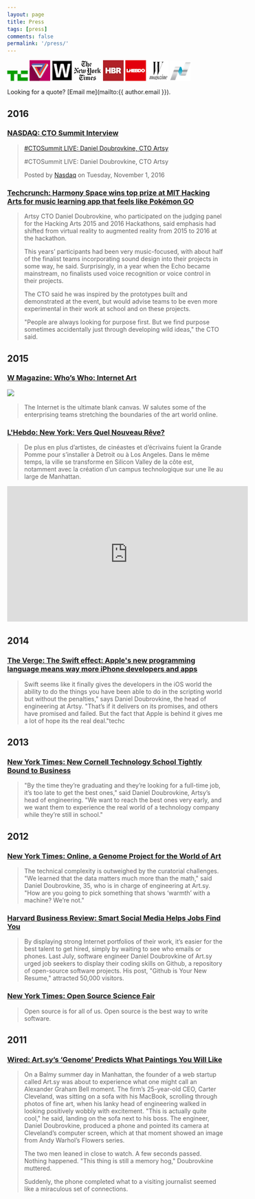 ```yaml
---
layout: page
title: Press
tags: [press]
comments: false
permalink: '/press/'
---
```

![techcrunch](/images/press/techcrunch.png) ![the verge](/images/press/verge.png) ![wired](/images/press/wired.jpg) ![nyt](/images/press/nyt.png) ![hbr](/images/press/hbr.jpg) ![hbr](/images/press/hebdo.jpg) ![w](/images/press/w.png) ![nasdaq](/images/press/nasdaq.png)

Looking for a quote? [Email me](mailto:{{ author.email }}).

## 2016

### [NASDAQ: CTO Summit Interview](https://www.facebook.com/NASDAQ/videos/10154582987442429)

<div markdown="0">
<div id="fb-root"></div>
<script>(function(d, s, id) {
var js, fjs = d.getElementsByTagName(s)[0];
if (d.getElementById(id)) return;
js = d.createElement(s); js.id = id;
js.src = "//connect.facebook.net/en_US/sdk.js#xfbml=1&version=v2.8";
fjs.parentNode.insertBefore(js, fjs);
}(document, 'script', 'facebook-jssdk'));</script>
<div class="fb-video" data-href="https://www.facebook.com/NASDAQ/videos/10154582987442429/" data-width="640" data-show-text="false">
<blockquote cite="https://www.facebook.com/NASDAQ/videos/10154582987442429/" class="fb-xfbml-parse-ignore">
<a href="https://www.facebook.com/NASDAQ/videos/10154582987442429/">#CTOSummit LIVE: Daniel Doubrovkine, CTO Artsy</a>
<p>#CTOSummit LIVE: Daniel Doubrovkine, CTO Artsy</p>Posted by <a href="https://www.facebook.com/NASDAQ/">Nasdaq</a> on Tuesday, November 1, 2016
</blockquote>
</div></div>

### [Techcrunch: Harmony Space wins top prize at MIT Hacking Arts for music learning app that feels like Pokémon GO](https://techcrunch.com/2016/11/20/harmony-space-win-top-prize-at-mit-hacking-arts-for-music-learning-app-that-feels-like-pokemon-go/)

> Artsy CTO Daniel Doubrovkine, who participated on the judging panel for the Hacking Arts 2015 and 2016 Hackathons, said emphasis had shifted from virtual reality to augmented reality from 2015 to 2016 at the hackathon.
>
> This years’ participants had been very music-focused, with about half of the finalist teams incorporating sound design into their projects in some way, he said. Surprisingly, in a year when the Echo became mainstream, no finalists used voice recognition or voice control in their projects.
>
> The CTO said he was inspired by the prototypes built and demonstrated at the event, but would advise teams to be even more experimental in their work at school and on these projects.
>
> "People are always looking for purpose first. But we find purpose sometimes accidentally just through developing wild ideas," the CTO said.

## 2015

### [W Magazine: Who’s Who: Internet Art](http://www.wmagazine.com/culture/art-and-design/2015/04/internet-art-world)

![](http://art.dblock.org/images/posts/2015/2015-04-23-artsy-in-w-magazine/artsy.jpg)

> The Internet is the ultimate blank canvas. W salutes some of the enterprising teams stretching the boundaries of the art world online. 

### [L'Hebdo: New York: Vers Quel Nouveau Rêve?](http://www.hebdo.ch/hebdo/cadrages/detail/new-york-vers-quel-nouveau-r%C3%AAve)

> De plus en plus d’artistes, de cinéastes et d’écrivains fuient la Grande Pomme pour s’installer à Detroit ou à Los Angeles. Dans le même temps, la ville se transforme en Silicon Valley de la côte est, notamment avec la création d’un campus technologique sur une île au large de Manhattan.

<iframe width="560" height="315" src="https://www.youtube.com/embed/g0SMMLc0rHw" frameborder="0" allowfullscreen></iframe>

## 2014

### [The Verge: The Swift effect: Apple's new programming language means way more iPhone developers and apps](http://www.theverge.com/apple/2014/6/2/5773928/apple-swift-programming-developers-objective-c)

> Swift seems like it finally gives the developers in the iOS world the ability to do the things you have been able to do in the scripting world but without the penalties," says Daniel Doubrovkine, the head of engineering at Artsy. "That’s if it delivers on its promises, and others have promised and failed. But the fact that Apple is behind it gives me a lot of hope its the real deal."techc

## 2013

### [New York Times: New Cornell Technology School Tightly Bound to Business](http://www.nytimes.com/2013/01/22/nyregion/cornell-nyc-tech-will-foster-commerce-amid-education.html)

> "By the time they’re graduating and they’re looking for a full-time job, it’s too late to get the best ones," said Daniel Doubrovkine, Artsy’s head of engineering. "We want to reach the best ones very early, and we want them to experience the real world of a technology company while they’re still in school."

## 2012

### [New York Times: Online, a Genome Project for the World of Art](http://www.nytimes.com/2012/10/09/arts/design/artsy-is-mapping-the-world-of-art-on-the-web.html)

> The technical complexity is outweighed by the curatorial challenges. "We learned that the data matters much more than the math," said Daniel Doubrovkine, 35, who is in charge of engineering at Art.sy. "How are you going to pick something that shows ‘warmth’ with a machine? We’re not."

### [Harvard Business Review: Smart Social Media Helps Jobs Find You](https://hbr.org/2012/03/smart-social-media-helps-jobs)

> By displaying strong Internet portfolios of their work, it’s easier for the best talent to get hired, simply by waiting to see who emails or phones. Last July, software engineer Daniel Doubrovkine of Art.sy urged job seekers to display their coding skills on Github, a repository of open-source software projects. His post, "Github is Your New Resume," attracted 50,000 visitors.

### [New York Times: Open Source Science Fair](http://open.blogs.nytimes.com/2012/11/21/open-source-science-fair-exhibitor-experiences)

> Open source is for all of us. Open source is the best way to write software.

## 2011

### [Wired: Art.sy’s ‘Genome’ Predicts What Paintings You Will Like](https://www.wired.com/2011/11/mf_artsy)

> On a Balmy summer day in Manhattan, the founder of a web startup called Art.sy was about to experience what one might call an Alexander Graham Bell moment. The firm’s 25-year-old CEO, Carter Cleveland, was sitting on a sofa with his MacBook, scrolling through photos of fine art, when his lanky head of engineering walked in looking positively wobbly with excitement. "This is actually quite cool," he said, landing on the sofa next to his boss. The engineer, Daniel Doubrovkine, produced a phone and pointed its camera at Cleveland’s computer screen, which at that moment showed an image from Andy Warhol’s Flowers series.
>
> The two men leaned in close to watch. A few seconds passed. Nothing happened. "This thing is still a memory hog," Doubrovkine muttered.
>
> Suddenly, the phone completed what to a visiting journalist seemed like a miraculous set of connections.

